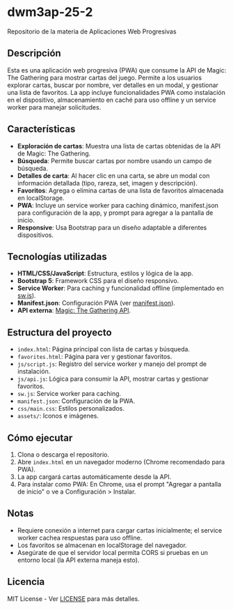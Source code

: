 # dwm3ap-25-2

Repositorio de la materia de Aplicaciones Web Progresivas

## Descripción

Esta es una aplicación web progresiva (PWA) que consume la API de Magic: The Gathering para mostrar cartas del juego. Permite a los usuarios explorar cartas, buscar por nombre, ver detalles en un modal, y gestionar una lista de favoritos. La app incluye funcionalidades PWA como instalación en el dispositivo, almacenamiento en caché para uso offline y un service worker para manejar solicitudes.

## Características

- **Exploración de cartas**: Muestra una lista de cartas obtenidas de la API de Magic: The Gathering.
- **Búsqueda**: Permite buscar cartas por nombre usando un campo de búsqueda.
- **Detalles de carta**: Al hacer clic en una carta, se abre un modal con información detallada (tipo, rareza, set, imagen y descripción).
- **Favoritos**: Agrega o elimina cartas de una lista de favoritos almacenada en localStorage.
- **PWA**: Incluye un service worker para caching dinámico, manifest.json para configuración de la app, y prompt para agregar a la pantalla de inicio.
- **Responsive**: Usa Bootstrap para un diseño adaptable a diferentes dispositivos.

## Tecnologías utilizadas

- **HTML/CSS/JavaScript**: Estructura, estilos y lógica de la app.
- **Bootstrap 5**: Framework CSS para el diseño responsivo.
- **Service Worker**: Para caching y funcionalidad offline (implementado en [sw.js](sw.js)).
- **Manifest.json**: Configuración PWA (ver [manifest.json](manifest.json)).
- **API externa**: [Magic: The Gathering API](https://api.magicthegathering.io/v1).

## Estructura del proyecto

- `index.html`: Página principal con lista de cartas y búsqueda.
- `favorites.html`: Página para ver y gestionar favoritos.
- `js/script.js`: Registro del service worker y manejo del prompt de instalación.
- `js/api.js`: Lógica para consumir la API, mostrar cartas y gestionar favoritos.
- `sw.js`: Service worker para caching.
- `manifest.json`: Configuración de la PWA.
- `css/main.css`: Estilos personalizados.
- `assets/`: Iconos e imágenes.

## Cómo ejecutar

1. Clona o descarga el repositorio.
2. Abre `index.html` en un navegador moderno (Chrome recomendado para PWA).
3. La app cargará cartas automáticamente desde la API.
4. Para instalar como PWA: En Chrome, usa el prompt "Agregar a pantalla de inicio" o ve a Configuración > Instalar.

## Notas

- Requiere conexión a internet para cargar cartas inicialmente; el service worker cachea respuestas para uso offline.
- Los favoritos se almacenan en localStorage del navegador.
- Asegúrate de que el servidor local permita CORS si pruebas en un entorno local (la API externa maneja esto).

## Licencia

MIT License - Ver [LICENSE](LICENSE) para más detalles.
